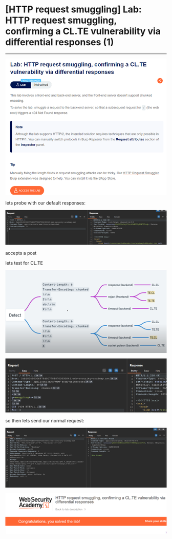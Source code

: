 # [HTTP request smuggling] Lab: HTTP request smuggling, confirming a CL.TE vulnerability via differential responses (1)

---

![Untitled](%5BHTTP%20request%20smuggling%5D%20Lab%20HTTP%20request%20smugglin%20a661d90b91a042a080a2a2288031ae48/Untitled.png)

lets probe with our default responses: 

![Untitled](%5BHTTP%20request%20smuggling%5D%20Lab%20HTTP%20request%20smugglin%20a661d90b91a042a080a2a2288031ae48/Untitled%201.png)

accepts a post 

lets test for CL.TE

![Untitled](%5BHTTP%20request%20smuggling%5D%20Methodology%20(1)%2015c29410c99946ab90e16111173841b6/ac85d8b2-26c6-45c9-9234-df7a997c7490.png)

![Untitled](%5BHTTP%20request%20smuggling%5D%20Lab%20HTTP%20request%20smugglin%20a661d90b91a042a080a2a2288031ae48/Untitled%202.png)

so then lets send our normal request: 

![Untitled](%5BHTTP%20request%20smuggling%5D%20Lab%20HTTP%20request%20smugglin%20a661d90b91a042a080a2a2288031ae48/Untitled%203.png)

![Untitled](%5BHTTP%20request%20smuggling%5D%20Lab%20HTTP%20request%20smugglin%20a661d90b91a042a080a2a2288031ae48/Untitled%204.png)